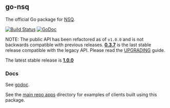 ## go-nsq

The official Go package for [NSQ][nsq].

[![Build Status](https://secure.travis-ci.org/bitly/go-nsq.png?branch=master)][travis] [![GoDoc](https://godoc.org/github.com/bitly/go-nsq?status.svg)](https://godoc.org/github.com/bitly/go-nsq)

NOTE: The public API has been refactored as of `v1.0.0` and is not backwards compatible with
previous releases. **[0.3.7][legacy]** is the last stable release compatible with the legacy API.
Please read the [UPGRADING](UPGRADING.md) guide.

The latest stable release is **[1.0.0][latest_tag]**

### Docs

See [godoc][nsq_gopkgdoc].

See the [main repo apps][apps] directory for examples of clients built using this package.

[nsq]: https://github.com/bitly/nsq
[nsq_gopkgdoc]: http://godoc.org/github.com/bitly/go-nsq
[protocol]: http://bitly.github.io/nsq/clients/tcp_protocol_spec.html
[apps]: https://github.com/bitly/nsq/tree/master/apps
[consumer]: http://godoc.org/github.com/bitly/go-nsq#Consumer
[producer]: http://godoc.org/github.com/bitly/go-nsq#Producer
[pr30]: https://github.com/bitly/go-nsq/pull/30
[legacy]: https://github.com/bitly/go-nsq/releases/tag/v0.3.7
[travis]: http://travis-ci.org/bitly/go-nsq
[latest_tag]: https://github.com/bitly/go-nsq/releases/tag/v1.0.0
